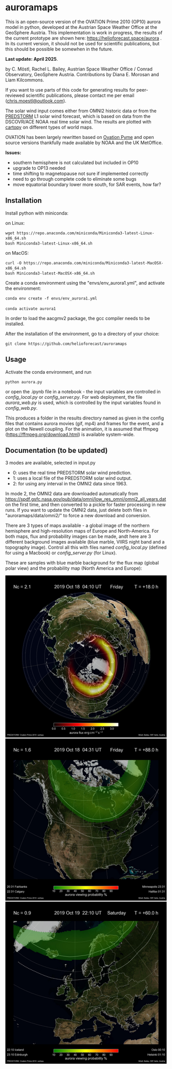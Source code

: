 # auroramaps

This is an open-source version of the OVATION Prime 2010 (OP10) aurora model in python, developed at the Austrian Space Weather Office at the GeoSphere Austria. This implementation is work in progress, the results of the current prototype are shown here: https://helioforecast.space/aurora .
In its current version, it should not be used for scientific publications, but this should be possible be somewhen in the future.

**Last update: April 2025**. 

by C. Möstl, Rachel L. Bailey, Austrian Space Weather Office / Conrad Observatory, GeoSphere Austria. 
Contributions by  Diana E. Morosan and Liam Kilcommons.

If you want to use parts of this code for generating results for peer-reviewed scientific publications, please contact me per email (chris.moestl@outlook.com).

The solar wind input comes either from OMNI2 historic data or from the [PREDSTORM](https://github.com/helioforecast/predstorm) L1 solar wind forecast, which is based on data from the DSCOVR/ACE NOAA real time solar wind. The results are plotted with [cartopy](https://scitools.org.uk/cartopy/docs/latest/) on different types of world maps. 

OVATION has been largely rewritten based on [Ovation Pyme](https://github.com/lkilcommons/OvationPyme) and open source versions thankfully made available by NOAA and the UK MetOffice.

**Issues:**
- southern hemisphere is not calculated but included in OP10
- upgrade to OP13 needed
- time shifting to magnetopause not sure if implemented correctly
- need to go through complete code to eliminate some bugs
- move equatorial boundary lower more south, for SAR events, how far?

## Installation

Install python with miniconda:

on Linux:

    wget https://repo.anaconda.com/miniconda/Miniconda3-latest-Linux-x86_64.sh
    bash Miniconda3-latest-Linux-x86_64.sh
  
on MacOS:

    curl -O https://repo.anaconda.com/miniconda/Miniconda3-latest-MacOSX-x86_64.sh
    bash Miniconda3-latest-MacOSX-x86_64.sh

Create a conda environment using the "envs/env_aurora1.yml", and activate the environment:

    conda env create -f envs/env_aurora1.yml
    
    conda activate aurora1

In order to load the aacgmv2 package, the gcc compiler needs to be installed.    

After the installation of the environment, go to a directory of your choice:

    git clone https://github.com/helioforecast/auroramaps


## Usage

Activate the conda environment, and run 

    python aurora.py

or open the .ipynb file in a notebook - the input variables are controlled in *config_local.py* or *config_server.py*. For web deployment, the file *aurora_web.py* is used, which is controlled by the input variables found in *config_web.py*.
   
This produces a folder in the results directory named as given in the config files that contains aurora movies (gif, mp4) and frames for the event, and a plot on the Newell coupling. For the animation, it is assumed that ffmpeg (https://ffmpeg.org/download.html) is available system-wide.


## Documentation (to be updated)


3 modes are available, selected in input.py

 - 0: uses the real time PREDSTORM solar wind prediction.  
 - 1: uses a local file of the PREDSTORM solar wind output.  
 - 2: for using any interval in the OMNI2 data since 1963.

In mode 2, the OMNI2 data are downloaded automatically from https://spdf.gsfc.nasa.gov/pub/data/omni/low_res_omni/omni2_all_years.dat on the first time, and then converted to a pickle for faster processing in new runs. If you want to update the OMNI2 data, just delete both files in "auroramaps/data/omni2/" to force a new download and conversion.

There are 3 types of maps available - a global image of the northern hemisphere and high-resolution maps of Europe and North-America. 
For both maps, flux and probability images can be made, andt here are 3 different background images available (blue marble, VIIRS night band and a topography image). Control all this with files named *config_local.py* (defined for using a Macbook) or *config_server.py* (for Linux).

These are samples with blue marble background for the flux map (global polar view) and the probability map (North America and Europe):

![Sample image](samples/global_flux_sample.jpg)
![Sample image](samples/canada_prob_sample.jpg)
![Sample image](samples/europe_prob_sample.jpg)

